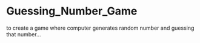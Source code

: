 # Guessing_Number_Game
to create a game where computer generates random number and guessing that number...
